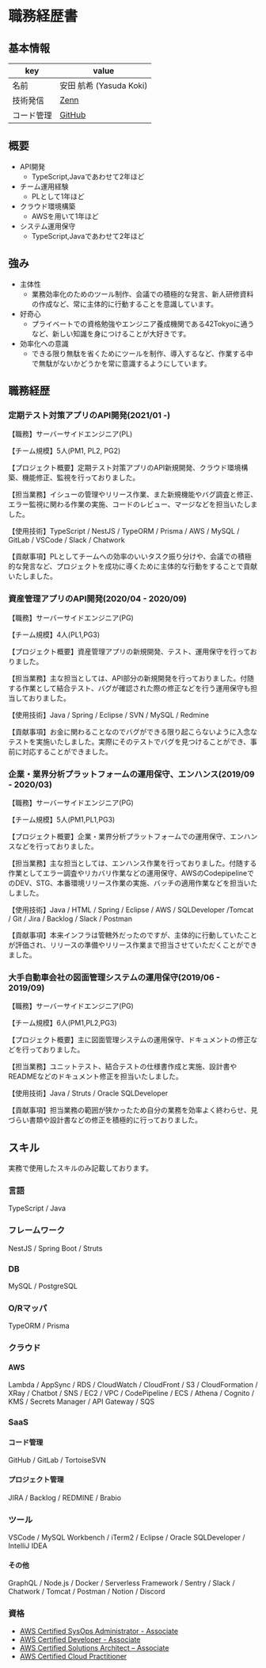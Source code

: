 # 職務経歴書

## 基本情報

|key|value|
|---|-----|
|名前|安田 航希 (Yasuda Koki)|
|技術発信|[Zenn](https://zenn.dev/cohky)|
|コード管理|[GitHub](https://github.com/cohky16)|

## 概要
- API開発
  - TypeScript,Javaであわせて2年ほど
- チーム運用経験
  - PLとして1年ほど
- クラウド環境構築
  - AWSを用いて1年ほど
- システム運用保守
  - TypeScript,Javaであわせて2年ほど

## 強み
- 主体性
  - 業務効率化のためのツール制作、会議での積極的な発言、新人研修資料の作成など、常に主体的に行動することを意識しています。
- 好奇心
  - プライベートでの資格勉強やエンジニア養成機関である42Tokyoに通うなど、新しい知識を身につけることが大好きです。
- 効率化への意識
  - できる限り無駄を省くためにツールを制作、導入するなど、作業する中で無駄がないかどうかを常に意識するようにしています。

## 職務経歴

### 定期テスト対策アプリのAPI開発(2021/01 -)

【職務】サーバーサイドエンジニア(PL)

【チーム規模】5人(PM1, PL2, PG2)

【プロジェクト概要】定期テスト対策アプリのAPI新規開発、クラウド環境構築、機能修正、監視を行っておりました。

【担当業務】イシューの管理やリリース作業、また新規機能やバグ調査と修正、エラー監視に関わる作業の実施、コードのレビュー、マージなどを担当いたしました。

【使用技術】TypeScript / NestJS / TypeORM / Prisma / AWS / MySQL / GitLab / VSCode / Slack / Chatwork

【貢献事項】PLとしてチームへの効率のいいタスク振り分けや、会議での積極的な発言など、プロジェクトを成功に導くために主体的な行動をすることで貢献いたしました。


### 資産管理アプリのAPI開発(2020/04 - 2020/09)

【職務】サーバーサイドエンジニア(PG)

【チーム規模】4人(PL1,PG3)

【プロジェクト概要】資産管理アプリの新規開発、テスト、運用保守を行っておりました。

【担当業務】主な担当としては、API部分の新規開発を行っておりました。付随する作業として結合テスト、バグが確認された際の修正などを行う運用保守も担当しておりました。

【使用技術】Java / Spring / Eclipse / SVN / MySQL / Redmine

【貢献事項】お金に関わることなのでバグができる限り起こらないように入念なテストを実施いたしました。実際にそのテストでバグを見つけることができ、事前に対応することができました。

### 企業・業界分析プラットフォームの運用保守、エンハンス(2019/09 - 2020/03)

【職務】サーバーサイドエンジニア(PG)

【チーム規模】5人(PM1,PL1,PG3)

【プロジェクト概要】企業・業界分析プラットフォームでの運用保守、エンハンスなどを行っておりました。

【担当業務】主な担当としては、エンハンス作業を行っておりました。付随する作業としてエラー調査やリカバリ作業などの運用保守、AWSのCodepipelineでのDEV、STG、本番環境リリース作業の実施、バッチの適用作業などを担当いたしました。

【使用技術】Java / HTML / Spring / Eclipse / AWS / SQLDeveloper /Tomcat / Git / Jira / Backlog / Slack / Postman

【貢献事項】本来インフラは管轄外だったのですが、主体的に行動していたことが評価され、リリースの準備やリリース作業まで担当させていただくことができました。

### 大手自動車会社の図面管理システムの運用保守(2019/06 - 2019/09)

【職務】サーバーサイドエンジニア(PG)

【チーム規模】6人(PM1,PL2,PG3)

【プロジェクト概要】主に図面管理システムの運用保守、ドキュメントの修正などを行っておりました。

【担当業務】ユニットテスト、結合テストの仕様書作成と実施、設計書やREADMEなどのドキュメント修正を担当いたしました。

【使用技術】Java / Struts / Oracle SQLDeveloper

【貢献事項】担当業務の範囲が狭かったため自分の業務を効率よく終わらせ、見づらい書類や設計書などの修正を積極的に行っておりました。

<div style="page-break-before:always"></div>

## スキル
実務で使用したスキルのみ記載しております。

### 言語
TypeScript / Java

### フレームワーク
NestJS / Spring Boot / Struts

### DB
MySQL / PostgreSQL

### O/Rマッパ
TypeORM / Prisma

### クラウド
#### AWS
Lambda / AppSync / RDS / CloudWatch / CloudFront / S3 / CloudFormation / XRay / Chatbot / SNS / EC2 / VPC / CodePipeline / ECS / Athena / Cognito / KMS / Secrets Manager / API Gateway / SQS

### SaaS
#### コード管理
GitHub / GitLab / TortoiseSVN

#### プロジェクト管理
JIRA / Backlog / REDMINE / Brabio

### ツール
VSCode / MySQL Workbench / iTerm2 / Eclipse / Oracle SQLDeveloper / IntelliJ IDEA

#### その他
GraphQL / Node.js / Docker / Serverless Framework / Sentry / Slack / Chatwork / Tomcat / Postman / Notion / Discord

### 資格

- [AWS Certified SysOps Administrator - Associate](https://www.credly.com/badges/61788a73-7845-411f-930b-cb8264648fdf/public_url)
- [AWS Certified Developer - Associate](https://www.credly.com/badges/ba07529e-da88-4dc4-b763-c4656b916eda/public_url)
- [AWS Certified Solutions Architect – Associate](https://www.credly.com/badges/23d3f11e-6ae2-4be9-9eeb-aa000aa27d3d/public_url)
- [AWS Certified Cloud Practitioner](https://www.credly.com/badges/94757fa6-c676-41f4-bc74-d86adb409efa/public_url)